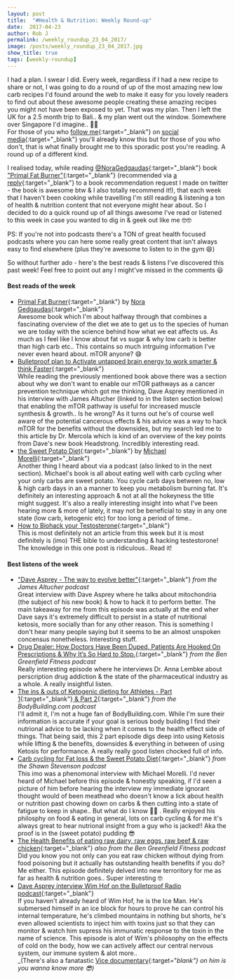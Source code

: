 ```yaml
---
layout: post
title:  "#Health & Nutrition: Weekly Round-up"
date:  2017-04-23
author: Rob J
permalink: /weekly_roundup_23_04_2017/
image: /posts/weekly_roundup_23_04_2017.jpg
show_title: true
tags: [weekly-roundup]
---
```

I had a plan.  I swear I did.  Every week, regardless if I had a new recipe to share or not, I was going to do a round of up of the most amazing new low carb recipes I'd found around the web to make it easy for you lovely readers to find out about these awesome people creating these amazing recipes you might not have been exposed to yet.  That was my plan.  Then I left the UK for a 2.5 month trip to Bali.. & my plan went out the window.  Somewhere over Singapore I'd imagine.. 🙈😅  
For those of you who [follow me](http://twitter.com/lowcarbrob){:target="_blank"} on [social media](http://instagram.com/lowcarbrob){:target="_blank"} you'll already know this but for those of you who don't, that is what finally brought me to this sporadic post you're reading.  A round up of a different kind.

I realised today, while reading [@NoraGedgaudas](https://twitter.com/NoraGedgaudas){:target="_blank"} book ["Primal Fat Burner"](https://www.amazon.com/Primal-Fat-Burner-Super-Power-High-Fat/dp/150111641X){:target="_blank"} (recommended via [a reply](https://twitter.com/LowCarbRob/status/854935538847039488){:target="_blank"} to a book recommendation request I made on twitter - the book is awesome btw & I also totally recommend it!), that each week that I haven't been cooking while travelling I'm still reading & listening a ton of health & nutrition content that not everyone might hear about.  So I decided to do a quick round up of all things awesome I've read or listened to this week in case you wanted to dig in & geek out like me 🤓🤓

PS: If you're not into podcasts there's a TON of great health focused podcasts where you can here some really great content that isn't always easy to find elsewhere (plus they're awesome to listen to in the gym 😄)

So without further ado - here's the best reads & listens I've discovered this past week!  Feel free to point out any I might've missed in the comments 😃

#### Best reads of the week
* [Primal Fat Burner](https://www.amazon.com/Primal-Fat-Burner-Super-Power-High-Fat/dp/150111641X){:target="_blank"} by [Nora Gedgaudas](https://twitter.com/NoraGedgaudas){:target="_blank"}  
Awesome book which I'm about halfway through that combines a fascinating overview of the diet we ate to get us to the species of human we are today with the science behind how what we eat affects us.  As much as I feel like I know about fat vs sugar & why low carb is better than high carb etc..  This contains so much intrguing information I've never even heard about.  mTOR anyone?  😅
* [Bulletproof plan to Activate untapped brain energy to work smarter & think Faster](http://articles.mercola.com/sites/articles/archive/2017/04/02/biohacks-to-improve-brain-health.aspx){:target="_blank"}  
While reading the previously mentioned book above there was a section about why we don't want to enable our mTOR pathways as a cancer prevention technique which got me thinking, Dave Asprey mentioned in his interview with James Altucher (linked to in the listen section below) that enabling the mTOR pathway is useful for increased muscle synthesis & growth.. Is he wrong?  As it turns out he's of course well aware of the potential cancerous effects & his advice was a way to hack mTOR for the benefits without the downsides, but my search led me to this article by Dr. Mercola which is kind of an overview of the key points from Dave's new book Headstrong.  Incredibly interesting read.
* [the Sweet Potato Diet](https://www.amazon.com/Sweet-Potato-Diet-Carb-Cycling-Program/dp/0738219886){:target="_blank"} by [Michael Morelli](https://twitter.com/morellifit){:target="_blank"}  
Another thing I heard about via a podcast (also linked to in the next section).  Michael's book is all about eating well with carb cycling wher your only carbs are sweet potato.  You cycle carb days between no, low & high carb days in an a manner to keep you metabolism burning fat.  It's definitely an interesting approach & not at all the hokeyness the title might suggest.  It's also a really interesting insight into what I've been hearing more & more of lately, it may not be beneficial to stay in any one state (low carb, ketogenic etc) for too long a period of time..
* [How to Biohack your Testosterone](https://bengreenfieldfitness.com/2016/09/how-to-biohack-your-testosterone/){:target="_blank"}  
This is most definitely not an article from this week but it is most definitely is (imo) THE bible to understanding & hacking testestorone!  The knowledge in this one post is ridiculous.. Read it!


#### Best listens of the week
* ["Dave Asprey - The way to evolve better"](http://www.jamesaltucher.com/2017/04/dave-asprey/){:target="_blank"} _from the James Altucher podcast_  
Great interview with Dave Asprey where he talks about mitochondria (the subject of his new book) & how to hack it to perform better.  The main takeaway for me from this episode was actually at the end wher Dave says it's extremely difficult to persist in a state of nutritional ketosis, more socially than for any other reason.  This is something I don't hear many people saying but it seems to be an almost unspoken concensus nonetheless.  Interesting stuff.
* [Drug Dealer: How Doctors Have Been Duped, Patients Are Hooked On Prescriptions & Why It’s So Hard to Stop.](https://bengreenfieldfitness.com/2017/04/drug-dealer-md-book/){:target="_blank"} _from the Ben Greenfield Fitness podcast_  
Really interesting episode where he interviews Dr. Anna Lembke about perscription drug addiction & the state of the pharmaceutical industry as a whole.  A really insightful listen.
* [The ins & outs of Ketogenic dieting for Athletes - Part 1](https://www.bodybuilding.com/fun/podcast-episode-14-the-ins-and-outs-of-ketogenic-dieting-for-athletes-part-1.html){:target="_blank"}[ & Part 2](https://www.bodybuilding.com/fun/podcast-episode-15-the-ins-and-outs-of-ketogenic-dieting-for-athletes-part-2.html){:target="_blank"} _from the BodyBuilding.com podcast_  
I'll admit it, I'm not a huge fan of BodyBuilding.com.  While I'm sure their information is accurate if your goal is serious body building I find their nutrional advice to be lacking when it comes to the health effect side of things.  That being said, this 2 part episode digs deep into using Ketosis while lifting & the benefits, downsides & everything in between of using Ketosis for performance.  A really really good listen chocked full of info.
* [Carb cycling for Fat loss & the Sweet Potato Diet](https://theshawnstevensonmodel.com/michael-morelli/){:target="_blank"} _from the Shawn Stevenson podcast_  
This imo was a phenomonal interview with Michael Morelli.  I'd never heard of Michael before this episode & honestly speaking, if I'd seen a picture of him before hearing the interview my immediate ignorant thought would of been meathead who doesn't know a lick about health or nutrition past chowing down on carbs & then cutting into a state of fatigue to keep in shape..  But what do I know 🙈🙈 .  Really enjoyed his philosphy on food & eating in general, lots on carb cycling & for me it's always great to hear nutrional insight from a guy who is jacked!!  Aka the proof is in the (sweet potato) pudding 😎
* [The Health Benefits of eating raw dairy, raw eggs, raw beef & raw chicken](https://bengreenfieldfitness.com/2017/04/the-health-benefits-of-eating-raw-dairy-raw-eggs-raw-beef-and-raw-chicken/){:target="_blank"} _also from the Ben Greenfield Fitness podcast_  
Did you know you not only can you eat raw chicken without dying from food poisoning but it actually has outstanding health benefits if you do?  Me either.  This episode definitely delved into new terroritory for me as far as health & nutrition goes.. Super interesting 🤓
* [Dave Asprey interview Wim Hof on the Bulletproof Radio podcast](https://blog.bulletproof.com/limb-everest-in-a-t-shirt-shorts-survive-submersion-in-freezing-water-for-hours/){:target="_blank"}  
If you haven't already heard of Wim Hof, he is the Ice Man.  He's submersed himself in an ice block for hours to prove he can control his internal temperature, he's climbed mountains in nothing but shorts, he's even allowed scientists to inject him with toxins just so that they can monitor & watch him supress his immunatic response to the toxin in the name of science.  This episode is alot of Wim's philosophy on the effects of cold on the body, how we can actively affect our central nervous system, our immune system & alot more..  
_(There's also a fanatastic [Vice documentary](https://www.youtube.com/watch?v=VaMjhwFE1Zw){:target="_blank"} on him is you wanna know more 😎)_

